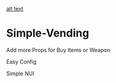
[alt text](https://cdn.discordapp.com/attachments/1221559820507680794/1381329065876918493/2025-06-07_18_38_29-FiveM_by_Cfx.re_-_Metropolia_City_DEV.png?ex=68471e71&is=6845ccf1&hm=d6881ca68733c8fae3a20bf29f689cd4e1ed27d82fb260aa89cbdb7407868c20&)

# Simple-Vending
Add more Props for Buy Items or Weapon

Easy Config

Simple NUI

